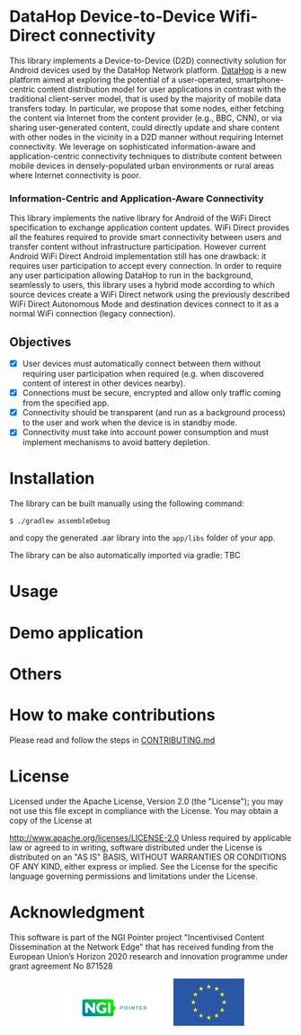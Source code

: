 # DataHop Device-to-Device Wifi-Direct connectivity

This library implements a Device-to-Device (D2D) connectivity solution for Android devices used by the DataHop Network platform.
[DataHop](https://datahop.network) is a new platform aimed at exploring the potential of a user-operated, smartphone-centric content distribution model for user applications in contrast with the traditional client-server model, that is used by the majority of mobile data transfers today.
In particular, we propose that some nodes, either fetching the content via Internet from the content provider (e.g., BBC, CNN), or via sharing user-generated content, could directly update and share content with other nodes in the vicinity in a D2D manner without requiring Internet connectivity. We leverage on sophisticated information-aware and application-centric connectivity techniques to distribute content between mobile devices in densely-populated urban environments or rural areas where Internet connectivity is poor.

### Information-Centric and Application-Aware Connectivity

This library implements the native library for Android of the WiFi Direct specification to exchange application content updates. 
WiFi Direct provides all the features required to provide smart connectivity between users and transfer content without infrastructure participation. 
However current Android WiFi Direct Android implementation still has one drawback: it requires user participation to accept every connection. 
In order to require any user participation allowing DataHop to run in the background, seamlessly to users, this library uses a hybrid mode according to which source devices create a WiFi Direct network using the previously described WiFi
Direct Autonomous Mode and destination devices connect to it as a normal WiFi connection (legacy connection).

## Objectives

* [x] User devices must automatically connect between them without requiring user participation when required (e.g. when discovered content of interest in other devices nearby).
* [x] Connections must be secure, encrypted and allow only traffic coming from the specified app.
* [x] Connectivity should be transparent (and run as a background process) to the user and work when the device is in standby mode.
* [x] Connectivity must take into account power consumption and must implement mechanisms to avoid battery depletion.

# Installation

The library can be built manually using the following command:

```shell
$ ./gradlew assembleDebug
```

and copy the generated .aar library into the `app/libs` folder of your app.

The library can be also automatically imported via gradle: TBC


# Usage

# Demo  application

# Others

# How to make contributions
Please read and follow the steps in [CONTRIBUTING.md](/CONTRIBUTING.md)

# License

Licensed under the Apache License, Version 2.0 (the "License"); you may not use this file except in compliance with the License. You may obtain a copy of the License at

   http://www.apache.org/licenses/LICENSE-2.0
Unless required by applicable law or agreed to in writing, software distributed under the License is distributed on an "AS IS" BASIS, WITHOUT WARRANTIES OR CONDITIONS OF ANY KIND, either express or implied. See the License for the specific language governing permissions and limitations under the License.

# Acknowledgment

This software is part of the NGI Pointer project "Incentivised Content Dissemination at the Network Edge" that has received funding from the European Union’s Horizon 2020 research and innovation programme under grant agreement No 871528

<p align="center"><img  alt="ngi logo" src="./Logo_Pointer.png" width=40%> <img  alt="eu logo" src="./eu.png" width=25%></p>

